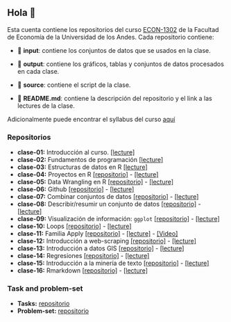 ## Hola 👋

Esta cuenta contiene los repositorios del curso [ECON-1302](https://github.com/taller-r-202301) de la Facultad de Economía de la Universidad de los Andes. Cada repositorio contiene:

- :file_folder: **input**: contiene los conjuntos de datos que se usados en la clase.

- :file_folder: **output**: contiene los gráficos, tablas y conjuntos de datos procesados en cada clase. 

- :file_folder: **source**: contiene el script de la clase.

- :book: **README.md**: contiene la descripción del repositorio y el link a las lectures de la clase.

Adicionalmente puede encontrar el syllabus del curso [aquí](https://github.com/taller-r-202301/.github/blob/main/syllabus.pdf)

### Repositorios
- **clase-01:** Introducción al curso. [[lecture]](https://lectures-r.gitlab.io/uniandes-202301/clase-01/)
- **clase-02:** Fundamentos de programación [[lecture]](https://lectures-r.gitlab.io/uniandes-202301/clase-02/)
- **clase-03:** Estructuras de datos en R [[lecture]](https://lectures-r.gitlab.io/uniandes-202301/clase-03/)
- **clase-04:** Proyectos en R [[repositorio]](https://github.com/taller-r-202301/clase-04) -  [[lecture]](https://lectures-r.gitlab.io/uniandes-202301/clase-04/)
- **clase-05:** Data Wrangling en R [[repositorio]](https://github.com/taller-r-202301/clase-05) -  [[lecture]](https://lectures-r.gitlab.io/uniandes-202301/clase-05/)
- **clase-06:** Github [[repositorio]](https://github.com/taller-r-202301/clase-06) -  [[lecture]](https://lectures-r.gitlab.io/uniandes-202301/clase-06/)
- **clase-07:** Combinar conjuntos de datos [[repositorio]](https://github.com/taller-r-202301/clase-07) -  [[lecture]](https://lectures-r.gitlab.io/uniandes-202301/clase-07/)
- **clase-08:** Describir/resumir un conjunto de datos [[repositorio]](https://github.com/taller-r-202301/clase-08) -  [[lecture]](https://lectures-r.gitlab.io/uniandes-202301/clase-08/)
- **clase-09:** Visualización de información: `ggplot` [[repositorio]](https://github.com/taller-r-202301/clase-09) -  [[lecture]](https://lectures-r.gitlab.io/uniandes-202301/clase-09/)
- **clase-10:** Loops [[repositorio]](https://github.com/taller-r-202301/clase-10) -  [[lecture]](https://lectures-r.gitlab.io/uniandes-202301/clase-10/)
- **clase-11:** Familia Apply [[repositorio]](https://github.com/taller-r-202301/clase-11) -  [[lecture]](https://lectures-r.gitlab.io/uniandes-202301/clase-11/) - [[Video]](https://1drv.ms/v/s!AlvxwT8vVAU9uD9HBimAuVl4FZg-?e=50XaWi)
- **clase-12:** Introducción a web-scraping [[repositorio]](https://github.com/taller-r-202301/clase-12) -  [[lecture]](https://lectures-r.gitlab.io/uniandes-202301/clase-12/)
- **clase-13:** Introducción a datos GIS [[repositorio]](https://github.com/taller-r-202301/clase-13) -  [[lecture]](https://lectures-r.gitlab.io/uniandes-202301/clase-13/)
- **clase-14:** Regresiones [[repositorio]](https://github.com/taller-r-202301/clase-14) -  [[lecture]](https://lectures-r.gitlab.io/uniandes-202301/clase-14/)
- **clase-15:** Introducción a la minería de texto [[repositorio]](https://github.com/taller-r-202301/clase-15) -  [[lecture]](https://lectures-r.gitlab.io/uniandes-202301/clase-15/)
- **clase-16:** Rmarkdown [[repositorio]](https://github.com/taller-r-202301/clase-16) -  [[lecture]](https://lectures-r.gitlab.io/uniandes-202301/clase-16/) 

### Task and problem-set

- **Tasks:** [repositorio](https://github.com/taller-r-202301/tasks)
- **Problem-set:** [repositorio](https://github.com/taller-r-202301/problem-sets)





